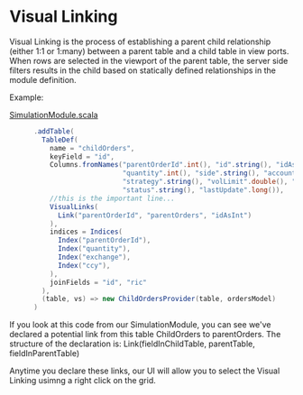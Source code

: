 # Visual Linking

Visual Linking is the process of establishing a parent child relationship (either 1:1 or 1:many) between a parent table and 
a child table in view ports. When rows are selected in the viewport of the parent table, the server side filters results in the child
based on statically defined relationships in the module definition. 

Example:

[SimulationModule.scala](https://github.com/venuu-io/vuu/blob/master/vuu/src/main/scala/io/venuu/vuu/core/module/simul/SimulationModule.scala)

```scala
      .addTable(
        TableDef(
          name = "childOrders",
          keyField = "id",
          Columns.fromNames("parentOrderId".int(), "id".string(), "idAsInt".int(), "ric".string(), "price".double(),
                            "quantity".int(), "side".string(), "account".string(), "exchange".string(), "ccy".string(),
                            "strategy".string(), "volLimit".double(), "filledQty".int(), "openQty".int(), "averagePrice".double(),
                            "status".string(), "lastUpdate".long()),
          //this is the important line...
          VisualLinks(
            Link("parentOrderId", "parentOrders", "idAsInt")
          ),
          indices = Indices(
            Index("parentOrderId"),
            Index("quantity"),
            Index("exchange"),
            Index("ccy"),
          ),
          joinFields = "id", "ric"
        ),
        (table, vs) => new ChildOrdersProvider(table, ordersModel)
      )

```
If you look at this code from our SimulationModule, you can see we've declared a potential link from this table ChildOrders to parentOrders. 
The structure of the declaration is: Link(fieldInChildTable, parentTable, fieldInParentTable)

Anytime you declare these links, our UI will allow you to select the Visual Linking usimng a right click on the grid. 

